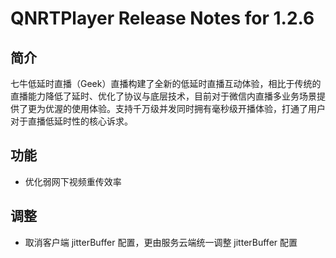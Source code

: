 # QNRTPlayer Release Notes for 1.2.6

## 简介
七牛低延时直播（Geek）直播构建了全新的低延时直播互动体验，相比于传统的直播能力降低了延时、优化了协议与底层技术，目前对于微信内直播多业务场景提供了更为优渥的使用体验。支持千万级并发同时拥有毫秒级开播体验，打通了用户对于直播低延时性的核心诉求。

## 功能
- 优化弱网下视频重传效率

## 调整
- 取消客户端 jitterBuffer 配置，更由服务云端统一调整 jitterBuffer 配置
